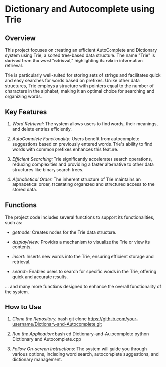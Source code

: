 # Dictionary and Autocomplete using Trie

## Overview

This project focuses on creating an efficient AutoComplete and Dictionary system using Trie, a sorted tree-based data structure. The name "Trie" is derived from the word "retrieval," highlighting its role in information retrieval.

Trie is particularly well-suited for storing sets of strings and facilitates quick and easy searches for words based on prefixes. Unlike other data structures, Trie employs a structure with pointers equal to the number of characters in the alphabet, making it an optimal choice for searching and organizing words.

## Key Features

1. *Word Retrieval:* The system allows users to find words, their meanings, and delete entries efficiently.

2. *AutoComplete Functionality:* Users benefit from autocomplete suggestions based on previously entered words. Trie's ability to find words with common prefixes enhances this feature.

3. *Efficient Searching:* Trie significantly accelerates search operations, reducing complexities and providing a faster alternative to other data structures like binary search trees.

4. *Alphabetical Order:* The inherent structure of Trie maintains an alphabetical order, facilitating organized and structured access to the stored data.

## Functions

The project code includes several functions to support its functionalities, such as:

- *getnode:* Creates nodes for the Trie data structure.

- *display/view:* Provides a mechanism to visualize the Trie or view its contents.

- *insert:* Inserts new words into the Trie, ensuring efficient storage and retrieval.

- *search:* Enables users to search for specific words in the Trie, offering quick and accurate results.

... and many more functions designed to enhance the overall functionality of the system.

## How to Use

1. *Clone the Repository:*
   bash
   git clone https://github.com/your-username/Dictionary-and-Autocomplete.git
   

2. *Run the Application:*
   bash
   cd Dictionary-and-Autocomplete
   python Dictionary and Autocomplete.cpp
   

3. *Follow On-screen Instructions:*
   The system will guide you through various options, including word search, autocomplete suggestions, and dictionary management.
